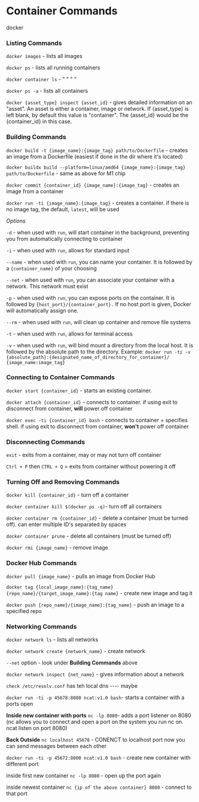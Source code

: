 # Container Commands

docker

### Listing Commands
`docker images` - lists all images

`docker ps` - lists all running containers

`docker container ls` - " " " "

`docker ps -a` - lists all containers

`docker {asset_type} inspect {asset_id}` - gives detailed information on an "asset". An asset is either a container, image or network. If {asset_type} is left blank, by default this value is "container". The {asset_id} would be the {container_id} in this case.

### Building Commands
`docker build -t {image_name}:{image_tag} path/to/Dockerfile` - creates an image from a Dockerfile (easiest if done in the dir where it's located)

`docker buildx build --platform=linux/amd64 {image_name}:{image_tag} path/to/Dockerfile` - same as above for M1 chip

`docker commit {container_id} {image_name}:{image_tag}` - creates an image from a container

`docker run -ti {image_name}:{image_tag}` - creates a container. if there is no image tag, the default, `latest`, will be used

*Options*

`-d` - when used with `run`, will start container in the background, preventing you from automatically connecting to container

`-i` - when used with `run`, allows for standard input

`--name` - when used with `run`, you can name your container. It is followed by a `{container_name}` of your choosing

`--net` - when used with `run`, you can associate your container with a network. This network must exist

`-p` - when used with `run`, you can expose ports on the container. It is followed by `{host_port}/{container_port}.` If no host port is given, Docker will automatically assign one.

`--rm` - when used with `run`, will clean up container and remove file systems

`-t` - when used with `run`, allows for terminal access

`-v` - when used with `run`, will bind mount a directory from the local host. It is followed by the absolute path to the directory. Example: `docker run -ti -v {absolute_path}:{designated_name_of_directory_for_container}/ {image_name:image_tag}`

### Connecting to Container Commands
`docker start {container_id}` - starts an existing container. 

`docker attach {container_id}` - connects to container. if using exit to disconnect from container, **will** power off container

`docker exec -ti {container_id} bash` - connects to container + specifies shell. if using exit to disconnect from container, **won't** power off container

### Disconnecting Commands
`exit` - exits from a container, may or may not turn off container

`Ctrl + P` then `CTRL + Q` = exits from container without powering it off

### Turning Off and Removing Commands
`docker kill {container_id}` - turn off a container

`docker container kill $(docker ps -q)`- turn off all containers

`docker container rm {container_id}` - delete a container (must be turned off). can enter multiple ID's separated by spaces

`docker container prune` - delete all containers (must be turned off)

`docker rmi {image_name}` - remove image

### Docker Hub Commands
`docker pull {image_name}` - pulls an image from Docker Hub

`docker tag {local_image_name}:{tag_name} {repo_name}/{target_image_name}:{tag name}` - create new image and tag it

`docker push {repo_name}/{image_name}:{tag_name}` - push an image to a specified repo

### Networking Commands
`docker network ls` - lists all networks

`docker network create {network_name}` - create network

`--net` option - look under **Building Commands** above

`docker network inspect {net_name}` - gives information about a network

`check /etc/resolv.conf` has teh local dns ---- maybe

`docker run -ti -p 45678:8080 ncat:v1.0 bash`- starts a container with a ports open


**Inside new container with ports**
`nc -lp 8080`- adds a port listener on 8080 (nc allows you to connect and open a port on the system you run nc on. ncat listen on port 8080)

**Back Outside**
`nc localhost 45678` - CONENCT to localhost port now you can send messages between each other

`docker run -ti -p 45672:8000 ncat:v1.0 bash` - create new container with different port

inside first new container
`nc -lp 8080` - open up the port again

inside newest container
`nc {ip of the above container} 8080` - connect to that port
